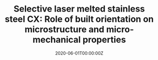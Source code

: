 ---
authors:
- Mehdi Sanjari
- Amir Hadadzadeh
- Hadi Pirgazi
- admin
- Babak Shalchi Amirkhiz
- Leo AI Kestens
- Mohsen Mohammadi

date: "2020-06-01T00:00:00Z"
doi: "10.1016/j.msea.2020.139365"
featured: false
image:
  caption: 'Image credit: [**Unsplash**](https://unsplash.com/photos/jdD8gXaTZsc)'
  
  preview_only: true

publication: '*Materials Science and Engineering: A*'


tags:
- Additive Manufacturing
- Microstructure
- Stainless Steel
title: "Selective laser melted stainless steel CX: Role of built orientation on microstructure and micro-mechanical properties"



url_pdf: https://www.sciencedirect.com/science/article/abs/pii/S0921509320304469

---